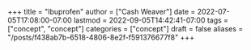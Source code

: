 +++
title = "Ibuprofen"
author = ["Cash Weaver"]
date = 2022-07-05T17:08:00-07:00
lastmod = 2022-09-05T14:42:41-07:00
tags = ["concept", "concept"]
categories = ["concept"]
draft = false
aliases = "/posts/f438ab7b-6518-4806-8e2f-f591376677f8"
+++

